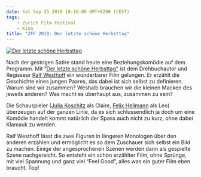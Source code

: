 ```yaml
---
date: Sat Sep 25 2010 18:16:00 GMT+0200 (CEST)
tags:
    - Zurich Film Festival
    - Kino
title: "ZFF 2010: Der letzte schöne Herbsttag"
---
```



[![Der letzte schöne Herbsttag](http://media.tumblr.com/tumblr_l9b8lzAZFC1qa2z4q.jpg)](http://www.zurichfilmfestival.org/de/programm-2010/filme/513/der-letzte-schone-herbsttag/)

Nach der gestrigen Satire stand heute eine Beziehungskomödie auf dem
Programm. Mit “[Der letzte schöne
Herbsttag”](http://www.zurichfilmfestival.org/de/programm-2010/filme/513/der-letzte-schone-herbsttag/)
ist dem Drehbuchautor und Regisseur [Ralf
Westhoff](http://www.imdb.com/name/nm1311684/) ein wunderbarer Film
gelungen. Er erzählt die Geschichte eines jungen Paares, das dabei ist
sich selbst zu definieren. Warum sind wir zusammen? Weshalb brauchen wir
die kleinen Macken des jeweils anderen? Was macht es überhaupt aus,
zusammen zu sein?

Die Schauspieler ([Julia Koschitz](http://www.imdb.com/name/nm1918947/)
als Claire, [Felix Hellmann](http://www.imdb.com/name/nm1716880/) als
Leo) überzeugen auf der ganzen Linie, da es sich schlussendlich ja doch
um eine Komödie handelt kommt natürlich der Spass auch nicht zu kurz,
ohne dabei Klamauk zu werden.

Ralf Westhoff lässt die zwei Figuren in längeren Monologen über den
anderen erzählen und ermöglicht es so dem Zuschauer sich selbst ein Bild
zu machen. Einige der angesprochenen Szenen werden dann als gespielte
Szene nachgereicht. So entsteht ein schön erzählter Film, ohne Sprünge,
mit viel Spannung und ganz viel “Feel Good”, alles was ein guter Film
eben braucht. Top!

